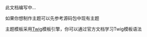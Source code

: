 <!--
author: jockchou
date: 2015-07-23
title: GitBlog主题制作
tags: GitBlog
category: GitBlog
status: publish
summary: 此文档编写中...如果你想制作主题可以先参考源码包中现有主题，GitBlog主题模板采用[Twig](http://twig.sensiolabs.org/)引擎，你可以通过官方文档学习模板语法
-->

此文档编写中...

如果你想制作主题可以先参考源码包中现有主题

主题模板采用[Twig](http://twig.sensiolabs.org/)模板引擎，你可以通过官方文档学习Twig模板语法
